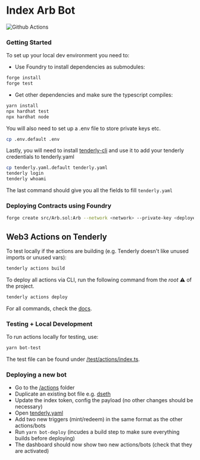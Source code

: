 # Index Arb Bot

![Github Actions](https://github.com/IndexCoop/dseth-arb/workflows/test/badge.svg)

### Getting Started

To set up your local dev environment you need to:

- Use Foundry to install dependencies as submodules:

```bash
forge install
forge test
```

- Get other dependencies and make sure the typescript compiles:

```bash
yarn install
npx hardhat test
npx hardhat node
```

You will also need to set up a .env file to store private keys etc.

```bash
cp .env.default .env
```

Lastly, you will need to install [tenderly-cli](https://github.com/Tenderly/tenderly-cli) and use it to add your tenderly credentials to tenderly.yaml

```bash
cp tenderly.yaml.default tenderly.yaml
tenderly login
tenderly whoami
```

The last command should give you all the fields to fill `tenderly.yaml`

### Deploying Contracts using Foundry

```bash
forge create src/Arb.sol:Arb --network <network> --private-key <deployer-private-key>
```

## Web3 Actions on Tenderly

To test locally if the actions are building (e.g. Tenderly doesn't like unused imports or unused vars):

```bash
tenderly actions build
```

To deploy all actions via CLI, run the following command from the _root_ :warning: of the project.

```bash
tenderly actions deploy
```

For all commands, check the [docs](https://docs.tenderly.co/web3-actions/references/cli-cheatsheet).

### Testing + Local Development

To run actions locally for testing, use:

```bash
yarn bot-test
```

The test file can be found under [/test/actions/index.ts](/test/actions/index.ts).

### Deploying a new bot

- Go to the [/actions](/actions) folder
- Duplicate an existing bot file e.g. [dseth](/actions/dseth.ts)
- Update the index token, config the payload (no other changes should be necessary)
- Open [tenderly.yaml](/tenderly.yaml)
- Add two new triggers (mint/redeem) in the same format as the other actions/bots
- Run `yarn bot-deploy` (incudes a build step to make sure everything builds before deploying)
- The dashboard should now show two new actions/bots (check that they are activated)
